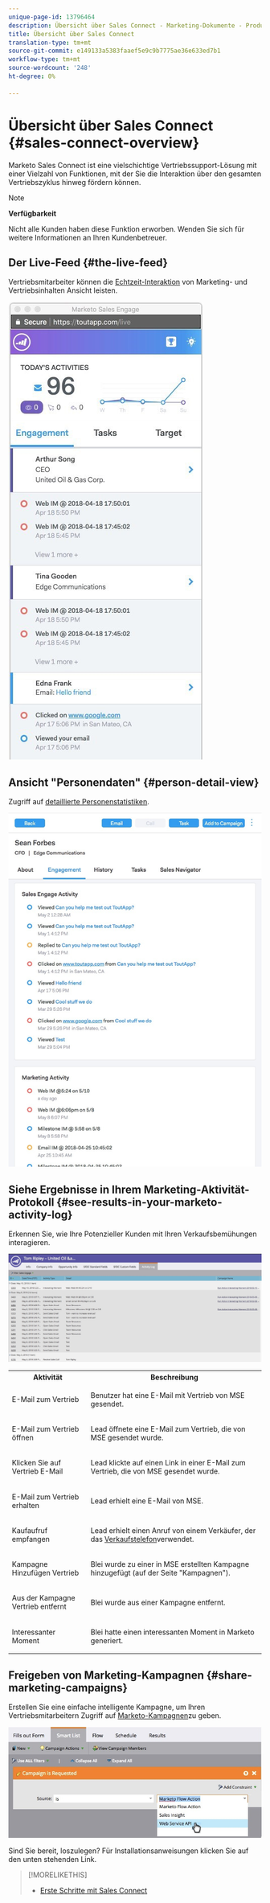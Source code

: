 ```yaml
---
unique-page-id: 13796464
description: Übersicht über Sales Connect - Marketing-Dokumente - Produktdokumentation
title: Übersicht über Sales Connect
translation-type: tm+mt
source-git-commit: e149133a5383faaef5e9c9b7775ae36e633ed7b1
workflow-type: tm+mt
source-wordcount: '248'
ht-degree: 0%

---
```



# Übersicht über Sales Connect {#sales-connect-overview}

Marketo Sales Connect ist eine vielschichtige Vertriebssupport-Lösung mit einer Vielzahl von Funktionen, mit der Sie die Interaktion über den gesamten Vertriebszyklus hinweg fördern können.

>[!NOTE]
>
>**Verfügbarkeit**
>
>Nicht alle Kunden haben diese Funktion erworben. Wenden Sie sich für weitere Informationen an Ihren Kundenbetreuer.

## Der Live-Feed {#the-live-feed}

Vertriebsmitarbeiter können die [Echtzeit-Interaktion](http://docs.marketo.com/x/d4TS) von Marketing- und Vertriebsinhalten Ansicht leisten.

![](assets/engagement.jpg)

## Ansicht &quot;Personendaten&quot; {#person-detail-view}

Zugriff auf [detaillierte Personenstatistiken](http://docs.marketo.com/x/e4TS).

![](assets/2018-05-11-at-3.28-pm.jpg)

## Siehe Ergebnisse in Ihrem Marketing-Aktivität-Protokoll {#see-results-in-your-marketo-activity-log}

Erkennen Sie, wie Ihre Potenzieller Kunden mit Ihren Verkaufsbemühungen interagieren.

![](assets/2018-05-11-at-3.30-pm.jpg)

<table> 
 <tbody> 
  <tr> 
   <th>Aktivität</th> 
   <th>Beschreibung</th> 
  </tr> 
  <tr> 
   <td><p>E-Mail zum Vertrieb</p></td> 
   <td><p>Benutzer hat eine E-Mail mit Vertrieb von MSE gesendet.</p></td> 
  </tr> 
  <tr> 
   <td><p>E-Mail zum Vertrieb öffnen</p></td> 
   <td><p>Lead öffnete eine E-Mail zum Vertrieb, die von MSE gesendet wurde.</p></td> 
  </tr> 
  <tr> 
   <td><p>Klicken Sie auf Vertrieb E-Mail</p></td> 
   <td><p>Lead klickte auf einen Link in einer E-Mail zum Vertrieb, die von MSE gesendet wurde.</p></td> 
  </tr> 
  <tr> 
   <td colspan="1"><p>E-Mail zum Vertrieb erhalten</p></td> 
   <td colspan="1"><p>Lead erhielt eine E-Mail von MSE.</p></td> 
  </tr> 
  <tr> 
   <td colspan="1"><p>Kaufaufruf empfangen</p></td> 
   <td colspan="1"><p>Lead erhielt einen Anruf von einem Verkäufer, der das <a href="http://docs.marketo.com/x/NgDb" rel="nofollow">Verkaufstelefon</a>verwendet.</p></td> 
  </tr> 
  <tr> 
   <td colspan="1"><p>Kampagne Hinzufügen Vertrieb</p></td> 
   <td colspan="1"><p>Blei wurde zu einer in MSE erstellten Kampagne hinzugefügt (auf der Seite "Kampagnen").</p></td> 
  </tr> 
  <tr> 
   <td colspan="1"><p>Aus der Kampagne Vertrieb entfernt</p></td> 
   <td colspan="1"><p>Blei wurde aus einer Kampagne entfernt.</p></td> 
  </tr> 
  <tr> 
   <td colspan="1"><p>Interessanter Moment</p></td> 
   <td colspan="1"><p>Blei hatte einen interessanten Moment in Marketo generiert.</p></td> 
  </tr> 
 </tbody> 
</table>

## Freigeben von Marketing-Kampagnen {#share-marketing-campaigns}

Erstellen Sie eine einfache intelligente Kampagne, um Ihren Vertriebsmitarbeitern Zugriff auf [Marketo-Kampagnen](http://docs.marketo.com/x/NwDh)zu geben.

![](assets/campaign-is-requested.jpg)

Sind Sie bereit, loszulegen? Für Installationsanweisungen klicken Sie auf den unten stehenden Link.

>[!MORELIKETHIS]
>
>* [Erste Schritte mit Sales Connect](http://docs.marketo.com/x/coTS)

>



